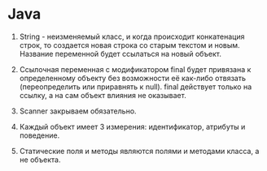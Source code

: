 # Java

1. String - неизменяемый класс, и когда происходит конкатенация строк, то создается новая строка со старым текстом и новым. Название переменной будет ссылаться на новый объект.

2. Ссылочная переменная с модификатором final будет привязана к определенному объекту без возможности её как-либо отвязать (переопределить или приравнять к null). final действует только на ссылку, а на сам объект влияния не оказывает. 

3. Scanner закрываем обязательно.

4. Каждый объект имеет 3 измерения: идентификатор, атрибуты и поведение.

5. Статические поля и методы являются полями и методами класса, а не объекта.
